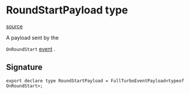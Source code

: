 # RoundStartPayload type

[source](https://developers.meta.com/horizon-worlds/reference/2.0.0/analytics_roundstartpayload)

A payload sent by the 

`OnRoundStart` [event](/horizon-worlds/reference/2.0.0/analytics_turboevents) .

## Signature

```
export declare type RoundStartPayload = FullTurboEventPayload<typeof OnRoundStart>;
```